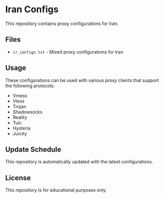 # Iran Configs

This repository contains proxy configurations for Iran.

## Files
- `ir_configs.txt` - Mixed proxy configurations for Iran

## Usage
These configurations can be used with various proxy clients that support the following protocols:
- Vmess
- Vless
- Trojan
- Shadowsocks
- Reality
- Tuic
- Hysteria
- Juicity

## Update Schedule
This repository is automatically updated with the latest configurations.

## License
This repository is for educational purposes only.
